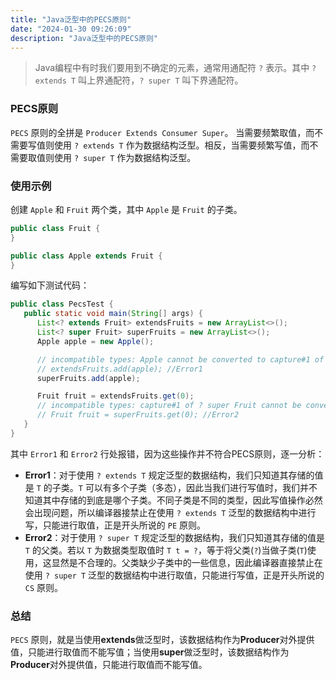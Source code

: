 ```yaml
---
title: "Java泛型中的PECS原则"
date: "2024-01-30 09:26:09"
description: "Java泛型中的PECS原则"
---
```


 
> Java编程中有时我们要用到不确定的元素，通常用通配符 `?` 表示。其中 `? extends T` 叫上界通配符，`? super T` 叫下界通配符。

### PECS原则

`PECS` 原则的全拼是 `Producer Extends Consumer Super`。
当需要频繁取值，而不需要写值则使用 `? extends T` 作为数据结构泛型。相反，当需要频繁写值，而不需要取值则使用 `? super T` 作为数据结构泛型。

### 使用示例

创建 `Apple` 和 `Fruit` 两个类，其中 `Apple` 是 `Fruit` 的子类。
```java
public class Fruit {
}
```

```java
public class Apple extends Fruit {
}
```

编写如下测试代码：

```java
public class PecsTest {
   public static void main(String[] args) {
      List<? extends Fruit> extendsFruits = new ArrayList<>();
      List<? super Fruit> superFruits = new ArrayList<>();
      Apple apple = new Apple();

      // incompatible types: Apple cannot be converted to capture#1 of ? extends Fruit
      // extendsFruits.add(apple); //Error1
      superFruits.add(apple);

      Fruit fruit = extendsFruits.get(0);
      // incompatible types: capture#1 of ? super Fruit cannot be converted to Fruit
      // Fruit fruit = superFruits.get(0); //Error2
   }
}
```

其中 `Error1` 和 `Error2` 行处报错，因为这些操作并不符合PECS原则，逐一分析：

- **Error1**：对于使用 `? extends T` 规定泛型的数据结构，我们只知道其存储的值是 `T` 的子类。`T` 可以有多个子类（多态），因此当我们进行写值时，我们并不知道其中存储的到底是哪个子类。不同子类是不同的类型，因此写值操作必然会出现问题，所以编译器接禁止在使用 `? extends T` 泛型的数据结构中进行写，只能进行取值，正是开头所说的 `PE` 原则。
- **Error2**：对于使用 `? super T` 规定泛型的数据结构，我们只知道其存储的值是 `T` 的父类。若以 `T` 为数据类型取值时 `T t = ?`，等于将父类(`?`)当做子类(`T`)使用，这显然是不合理的。父类缺少子类中的一些信息，因此编译器直接禁止在使用 `? super T` 泛型的数据结构中进行取值，只能进行写值，正是开头所说的 `CS` 原则。

### 总结

`PECS` 原则，就是当使用**extends**做泛型时，该数据结构作为**Producer**对外提供值，只能进行取值而不能写值；当使用**super**做泛型时，该数据结构作为**Producer**对外提供值，只能进行取值而不能写值。